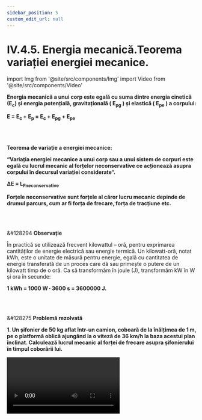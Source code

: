 ```yaml
---
sidebar_position: 5
custom_edit_url: null
---
```


# IV.4.5. Energia mecanică.Teorema variației energiei mecanice.




import Img from '@site/src/components/Img'
import Video from '@site/src/components/Video'



<div class="alert alert--primary" role="alert">


**Energia mecanică a unui corp este egală cu suma dintre energia cinetică (E<sub>c</sub>) și energia potențială, gravitațională ( E<sub>pg</sub> ) și elastică ( E<sub>pe</sub> ) a corpului:**


**E = E<sub>c</sub> + E<sub>p</sub> = E<sub>c</sub> + E<sub>pg</sub> + E<sub>pe</sub>**




</div>

<br></br>


<div class="alert alert--primary" role="alert">


**Teorema de variație a energiei mecanice:**

**“Variația energiei mecanice a unui corp sau a unui sistem de corpuri este egală cu lucrul mecanic al forțelor neconservative ce acționează asupra corpului în decursul variației considerate“.**


**ΔE =  L<sub>Fneconservative</sub>**


**Forțele neconservative sunt forțele al căror lucru mecanic depinde de drumul parcurs, cum ar fi forța de frecare, forța de tracțiune etc.**




</div>

<br></br>


<div class="alert alert--secondary" role="alert">

&#128294 **Observație**


În practică se utilizează frecvent kilowattul – oră, pentru exprimarea cantităților de energie electrică sau energie termică. Un kilowatt-oră, notat kWh, este o unitate de măsură pentru energie, egală cu cantitatea de energie transferată de un proces care dă sau primește o putere de un kilowatt timp de o oră. Ca să transformăm în joule (J), transformăm kW în W și ora în secunde:

**1 kWh = 1000 W ∙ 3600 s = 3600000 J.**



</div>



<br></br>


<div class="alert alert--warning" role="alert">

&#128275 **Problemă rezolvată**



**1. Un șifonier de 50 kg aflat într-un camion, coboară de la înălțimea de 1 m, pe o platformă oblică ajungând la o viteză de 36 km/h la baza acestui plan înclinat. Calculează lucrul mecanic al forței de frecare asupra șifonierului în timpul coborârii lui.**


<Video src="https://www.youtube.com/embed/M0ALuCSEuac" lazy={false} />



**Rezolvare:**


_Scriem datele problemei și transformăm în SI:_   
m = 50 kg    
h = 1 m    
v = 36 km/h = 36/3,6 m/s = 10 m/s    
L<sub>Ff</sub> = ?



<br></br>
<br></br>



_Scriem ecuația teoremei de variație a energiei mecanice și înlocuim datele problemei._





<Img className="img-responsive4" src="fizica/clasa9/capitolul4/IV-4-5-energia-mecania-poza1-problema-rezolvata1-rezolvare.png" width="1000" height="346" />


</div>




<br></br>
